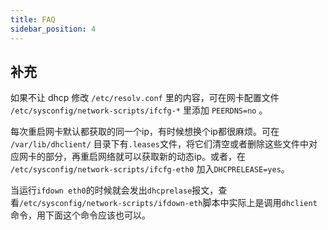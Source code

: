 ```yaml
---
title: FAQ
sidebar_position: 4
---
```

## 补充
如果不让 dhcp 修改 `/etc/resolv.conf` 里的内容，可在网卡配置文件 `/etc/sysconfig/network-scripts/ifcfg-*` 里添加 `PEERDNS=no` 。

每次重启网卡默认都获取的同一个ip，有时候想换个ip都很麻烦。可在 `/var/lib/dhclient/` 目录下有`.leases`文件，将它们清空或者删除这些文件中对应网卡的部分，再重启网络就可以获取新的动态ip。或者，在 `/etc/sysconfig/network-scripts/ifcfg-eth0` 加入`DHCPRELEASE=yes`。 

当运行`ifdown eth0`的时候就会发出`dhcprelase`报文，查看`/etc/sysconfig/network-scripts/ifdown-eth`脚本中实际上是调用`dhclient`命令，用下面这个命令应该也可以。
